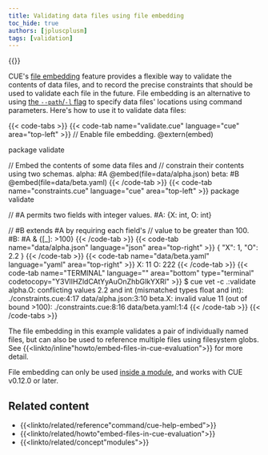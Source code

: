 ```yaml
---
title: Validating data files using file embedding
toc_hide: true
authors: [jpluscplusm]
tags: [validation]
---
```

{{<sidenote text="Requires CUE v0.12.0 or later">}}

CUE's
[file embedding]({{<relref"docs/reference/command/cue-help-embed">}})
feature provides a flexible way to validate the contents of data files, and to
record the precise constraints that should be used to validate each file in the
future.
File embedding is an alternative to using
[the `--path`/`-l` flag]({{<relref"docs/concept/using-the-cue-export-command/inputs/#static-locations">}})
to specify data files' locations using command parameters.
Here's how to use it to validate data files:
<!--more-->
<!-- TODO: swap the above link for a section in the cue-vet command when it's published -->

{{< code-tabs >}}
{{< code-tab name="validate.cue" language="cue" area="top-left" >}}
// Enable file embedding.
@extern(embed)

package validate

// Embed the contents of some data files and
// constrain their contents using two schemas.
alpha: #A @embed(file=data/alpha.json)
beta:  #B @embed(file=data/beta.yaml)
{{< /code-tab >}}
{{< code-tab name="constraints.cue" language="cue" area="top-left" >}}
package validate

// #A permits two fields with integer values.
#A: {X: int, O: int}

// #B extends #A by requiring each field's
// value to be greater than 100.
#B: #A & {[_]: >100}
{{< /code-tab >}}
{{< code-tab name="data/alpha.json" language="json" area="top-right" >}}
{
    "X": 1,
    "O": 2.2
}
{{< /code-tab >}}
{{< code-tab name="data/beta.yaml" language="yaml" area="top-right" >}}
X: 11
O: 222
{{< /code-tab >}}
{{< code-tab name="TERMINAL" language="" area="bottom" type="terminal" codetocopy="Y3VlIHZldCAtYyAuOnZhbGlkYXRl" >}}
$ cue vet -c .:validate
alpha.O: conflicting values 2.2 and int (mismatched types float and int):
    ./constraints.cue:4:17
    data/alpha.json:3:10
beta.X: invalid value 11 (out of bound >100):
    ./constraints.cue:8:16
    data/beta.yaml:1:4
{{< /code-tab >}}
{{< /code-tabs >}}

The file embedding in this example validates a pair of individually named files,
but can also be used to reference multiple files using filesystem globs.
See {{<linkto/inline"howto/embed-files-in-cue-evaluation">}} for more detail.

File embedding can only be used [inside a module]({{<relref"docs/concept/modules">}}),
and works with CUE v0.12.0 or later.

## Related content

- {{<linkto/related/reference"command/cue-help-embed">}}
- {{<linkto/related/howto"embed-files-in-cue-evaluation">}}
- {{<linkto/related/concept"modules">}}
